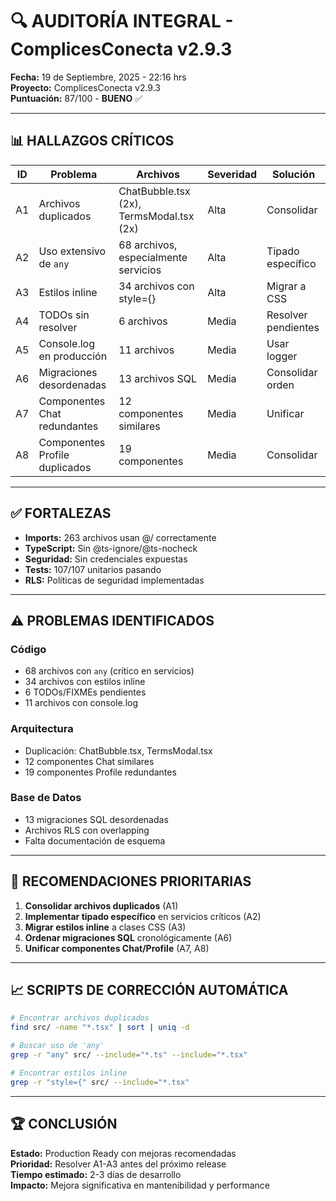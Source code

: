 # 🔍 AUDITORÍA INTEGRAL - ComplicesConecta v2.9.3

**Fecha:** 19 de Septiembre, 2025 - 22:16 hrs  
**Proyecto:** ComplicesConecta v2.9.3  
**Puntuación:** 87/100 - **BUENO** ✅  

---

## 📊 HALLAZGOS CRÍTICOS

| ID | Problema | Archivos | Severidad | Solución |
|----|----------|----------|-----------|----------|
| A1 | Archivos duplicados | ChatBubble.tsx (2x), TermsModal.tsx (2x) | Alta | Consolidar |
| A2 | Uso extensivo de `any` | 68 archivos, especialmente servicios | Alta | Tipado específico |
| A3 | Estilos inline | 34 archivos con style={} | Alta | Migrar a CSS |
| A4 | TODOs sin resolver | 6 archivos | Media | Resolver pendientes |
| A5 | Console.log en producción | 11 archivos | Media | Usar logger |
| A6 | Migraciones desordenadas | 13 archivos SQL | Media | Consolidar orden |
| A7 | Componentes Chat redundantes | 12 componentes similares | Media | Unificar |
| A8 | Componentes Profile duplicados | 19 componentes | Media | Consolidar |

---

## ✅ FORTALEZAS

- **Imports:** 263 archivos usan @/ correctamente
- **TypeScript:** Sin @ts-ignore/@ts-nocheck
- **Seguridad:** Sin credenciales expuestas
- **Tests:** 107/107 unitarios pasando
- **RLS:** Políticas de seguridad implementadas

---

## ⚠️ PROBLEMAS IDENTIFICADOS

### Código
- 68 archivos con `any` (crítico en servicios)
- 34 archivos con estilos inline
- 6 TODOs/FIXMEs pendientes
- 11 archivos con console.log

### Arquitectura
- Duplicación: ChatBubble.tsx, TermsModal.tsx
- 12 componentes Chat similares
- 19 componentes Profile redundantes

### Base de Datos
- 13 migraciones SQL desordenadas
- Archivos RLS con overlapping
- Falta documentación de esquema

---

## 🎯 RECOMENDACIONES PRIORITARIAS

1. **Consolidar archivos duplicados** (A1)
2. **Implementar tipado específico** en servicios críticos (A2)
3. **Migrar estilos inline** a clases CSS (A3)
4. **Ordenar migraciones SQL** cronológicamente (A6)
5. **Unificar componentes Chat/Profile** (A7, A8)

---

## 📈 SCRIPTS DE CORRECCIÓN AUTOMÁTICA

```bash
# Encontrar archivos duplicados
find src/ -name "*.tsx" | sort | uniq -d

# Buscar uso de 'any'
grep -r "any" src/ --include="*.ts" --include="*.tsx"

# Encontrar estilos inline
grep -r "style={" src/ --include="*.tsx"
```

---

## 🏆 CONCLUSIÓN

**Estado:** Production Ready con mejoras recomendadas  
**Prioridad:** Resolver A1-A3 antes del próximo release  
**Tiempo estimado:** 2-3 días de desarrollo  
**Impacto:** Mejora significativa en mantenibilidad y performance
